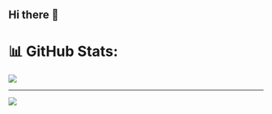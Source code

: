 ## Hi there 👋

<!--
**SayfullahSayeb/SayfullahSayeb** is a ✨ _special_ ✨ repository because its `README.md` (this file) appears on your GitHub profile.

Here are some ideas to get you started:

- 🔭 I’m currently working on ...
- 🌱 I’m currently learning ...
- 👯 I’m looking to collaborate on ...
- 🤔 I’m looking for help with ...
- 💬 Ask me about ...
- 📫 How to reach me: ...
- 😄 Pronouns: ...
- ⚡ Fun fact: ...
-->

# 📊 GitHub Stats:
![](https://github-readme-streak-stats.herokuapp.com/?user=SayfullahSayeb&theme=blue_navy&hide_border=true)

---
[![](https://visitcount.itsvg.in/api?id=SayfullahSayeb&icon=5&color=12)](https://visitcount.itsvg.in)
